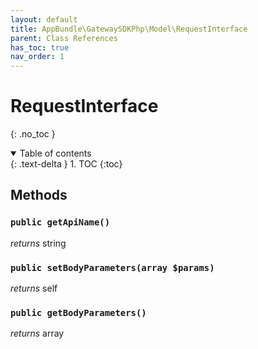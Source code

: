 ```yaml
---
layout: default
title: AppBundle\GatewaySDKPhp\Model\RequestInterface
parent: Class References
has_toc: true
nav_order: 1
---
```


# RequestInterface
{: .no_toc }



<details open markdown="block">
  <summary>
    Table of contents
  </summary>
  {: .text-delta }
1. TOC
{:toc}
</details>


## Methods

### `public getApiName()`

*returns* string


### `public setBodyParameters(array $params)`

*returns* self


### `public getBodyParameters()`

*returns* array


